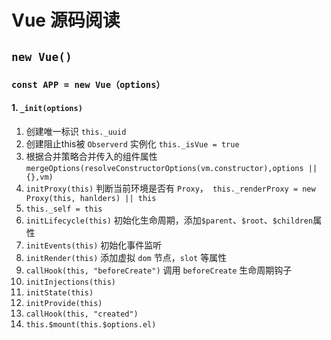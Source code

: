 # Vue 源码阅读

## `new Vue()`

### `const APP = new Vue（options）`

#### 1. `_init(options)`

1. 创建唯一标识 `this._uuid`
2. 创建阻止this被 `Observerd` 实例化 `this._isVue = true`
3. 根据合并策略合并传入的组件属性 `mergeOptions(resolveConstructorOptions(vm.constructor),options || {},vm)`
4.  `initProxy(this)` 判断当前环境是否有 `Proxy`，` this._renderProxy = new Proxy(this, hanlders) || this`
5. `this._self = this`
6.  `initLifecycle(this)` 初始化生命周期，添加`$parent`、`$root`、`$children`属性
7.  `initEvents(this)` 初始化事件监听
8.  `initRender(this)` 添加虚拟 `dom` 节点，`slot` 等属性
9.  `callHook(this, "beforeCreate")` 调用 `beforeCreate` 生命周期钩子
10.  `initInjections(this)`
11.  `initState(this)`
12.  `initProvide(this)`
13.  `callHook(this, "created")`
14.  `this.$mount(this.$options.el)`

